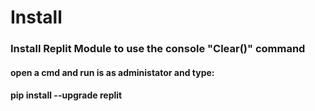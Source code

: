 # Install

### Install Replit Module to use the console "Clear()" command
#### open a cmd and run is as administator and type:
#### pip install --upgrade replit
